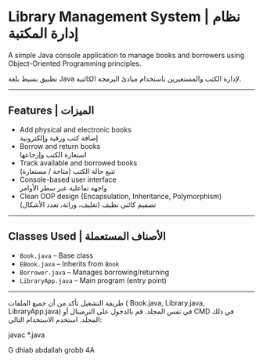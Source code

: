 # Library Management System | نظام إدارة المكتبة

A simple Java console application to manage books and borrowers using Object-Oriented Programming principles.

تطبيق بسيط بلغة Java لإدارة الكتب والمستعيرين باستخدام مبادئ البرمجة الكائنية.

---

## Features | الميزات

- Add physical and electronic books  
  إضافة كتب ورقية وإلكترونية  
- Borrow and return books  
  استعارة الكتب وإرجاعها  
- Track available and borrowed books  
  تتبع حالة الكتب (متاحة / مستعارة)  
- Console-based user interface  
  واجهة تفاعلية عبر سطر الأوامر  
- Clean OOP design (Encapsulation, Inheritance, Polymorphism)  
  تصميم كائني نظيف (تغليف، وراثة، تعدد الأشكال)

---

## Classes Used | الأصناف المستعملة

- `Book.java` – Base class  
- `EBook.java` – Inherits from `Book`  
- `Borrower.java` – Manages borrowing/returning  
- `LibraryApp.java` – Main program (entry point)

---


طريقة التشغيل
تأكد من أن جميع الملفات ( Book.java, Library.java, LibraryApp.java) في نفس المجلد.
قم بالدخول على الترمينال أو CMD في ذلك المجلد.
استخدم الاستخدام التالي:


javac *.java


G  dhiab abdallah
  grobb 4A

